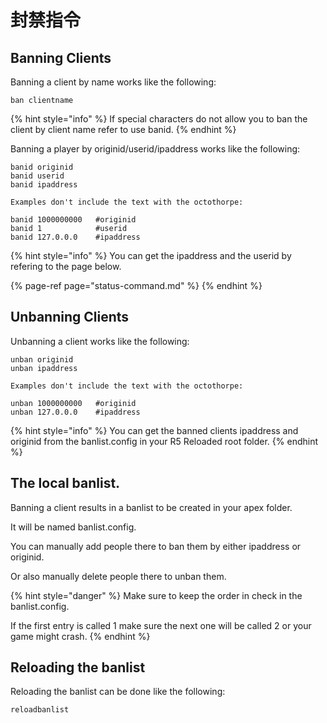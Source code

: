 # 封禁指令

## Banning Clients

Banning a client by name works like the following:

```
ban clientname
```

{% hint style="info" %}
 If special characters do not allow you to ban the client by client name refer to use banid.
{% endhint %}

Banning a player by originid/userid/ipaddress works like the following:

```text
banid originid
banid userid
banid ipaddress

Examples don't include the text with the octothorpe:

banid 1000000000   #originid
banid 1            #userid
banid 127.0.0.0    #ipaddress
```

{% hint style="info" %}
You can get the ipaddress and the userid by refering to the page below.

{% page-ref page="status-command.md" %}
{% endhint %}

## Unbanning Clients

Unbanning a client works like the following:

```text
unban originid
unban ipaddress

Examples don't include the text with the octothorpe:

unban 1000000000   #originid
unban 127.0.0.0    #ipaddress
```

{% hint style="info" %}
You can get the banned clients ipaddress and originid from the banlist.config in your R5 Reloaded root folder.
{% endhint %}

## The local banlist.

Banning a client results in a banlist to be created in your apex folder.

It will be named banlist.config.

You can manually add people there to ban them by either ipaddress or originid.

Or also manually delete people there to unban them.

{% hint style="danger" %}
Make sure to keep the order in check in the banlist.config.

If the first entry is called 1 make sure the next one will be called 2 or your game might crash.
{% endhint %}

## Reloading the banlist

Reloading the banlist can be done like the following:

```text
reloadbanlist
```

